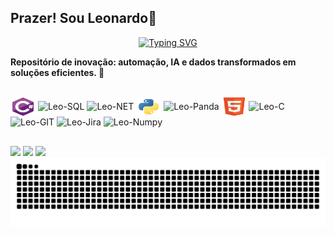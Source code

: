 ## Prazer! Sou Leonardo👋
<div align="center">
  <a href="https://git.io/typing-svg">
    <img src="https://readme-typing-svg.demolab.com?font=Fira+Code&weight=500&size=22&pause=1000&color=0000FF&center=true&vCenter=true&random=false&width=524&lines=%E2%8A%B9+Welcome+to+my+profile!+%CB%99%E1%B5%95%CB%99+%E2%8A%B9+" alt="Typing SVG">
  </a>
</div>

**Repositório de inovação: automação, IA e dados transformados em soluções eficientes. 🚀**

<div style="display: inline_block"><br>
  <img align="center" alt="Leo-Csharp" height="30" width="40" src="https://raw.githubusercontent.com/devicons/devicon/master/icons/csharp/csharp-original.svg">
  <img align="center" alt="Leo-SQL" height="30" width="40" src="https://cdn.jsdelivr.net/gh/devicons/devicon@latest/icons/sqldeveloper/sqldeveloper-original.svg">
  <img align="center" alt="Leo-NET" height="30" width="40" src="https://cdn.jsdelivr.net/gh/devicons/devicon@latest/icons/dot-net/dot-net-original-wordmark.svg">
  <img align="center" alt="Leo-Python" height="30" width="40" src="https://raw.githubusercontent.com/devicons/devicon/master/icons/python/python-original.svg">
  <img align="center" alt="Leo-Panda" height="30" width="40" src="https://cdn.jsdelivr.net/gh/devicons/devicon@latest/icons/pandas/pandas-original-wordmark.svg">
  <img align="center" alt="Leo-HTML" height="30" width="40" src="https://raw.githubusercontent.com/devicons/devicon/master/icons/html5/html5-original.svg">
  <img align="center" alt="Leo-C" height="30" width="40" src="https://cdn.jsdelivr.net/gh/devicons/devicon@latest/icons/c/c-original.svg">
  <img align="center" alt="Leo-GIT" height="30" width="40" src="https://cdn.jsdelivr.net/gh/devicons/devicon@latest/icons/git/git-original-wordmark.svg">
  <img align="center" alt="Leo-Jira" height="30" width="40" src="https://cdn.jsdelivr.net/gh/devicons/devicon@latest/icons/jira/jira-original-wordmark.svg">
  <img align="center" alt="Leo-Numpy" height="30" width="40" src="https://cdn.jsdelivr.net/gh/devicons/devicon@latest/icons/numpy/numpy-original-wordmark.svg">
  
</div>
  
  ##
<div> 
  <a href="https://www.instagram.com/leo_moreeira/" target="_blank"><img src="https://img.shields.io/badge/-Instagram-%23E4405F?style=for-the-badge&logo=instagram&logoColor=white" target="_blank"></a>
  <a href = "mailto:leonardomsantos12@gmail.com"><img src="https://img.shields.io/badge/-Gmail-%23333?style=for-the-badge&logo=gmail&logoColor=white" target="_blank"></a>
  <a href="https://www.linkedin.com/in/leonardo-moreira-dos-santos2809/" target="_blank"><img src="https://img.shields.io/badge/-LinkedIn-%230077B5?style=for-the-badge&logo=linkedin&logoColor=white" target="_blank"></a> 
  
</div>

<picture align="center">
  <source media="(prefers-color-scheme: dark)" srcset="https://raw.githubusercontent.com/LeoMoreeiraa/LeoMoreeiraa/output/github-contribution-grid-snake-dark.svg">
  <source media="(prefers-color-scheme: light)" srcset="https://raw.githubusercontent.com/LeoMoreeiraa/LeoMoreeiraa/output/github-contribution-grid-snake-dark.svg">
  <img align="center" alt="github contribution grid snake animation" src="https://raw.githubusercontent.com/LeoMoreeiraa/LeoMoreeiraa/output/github-contribution-grid-snake.svg">
</picture>
              
